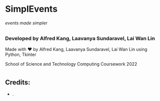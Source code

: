 # SimplEvents
###### events made simpler
### Developed by Alfred Kang, Laavanya Sundaravel, Lai Wan Lin
Made with ❤️ by Alfred Kang, Laavanya Sundaravel, Lai Wan Lin using Python, Tkinter  
  
  School of Science and Technology Computing Coursework 2022

#
#
# 
## Credits:

  - .
